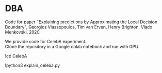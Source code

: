 # DBA
Code for paper "Explaining predictions by Approximating the Local Decision Boundary", Georgios Vlassopoulos, Tim van Erven, Henry Brighton, Vlado Menkovski, 2020

We provide code for CelebA experiment. <br/>
Clone the repository in a Google colab notebook and run with GPU.

!cd CelebA

!python3 explain_celeba.py




